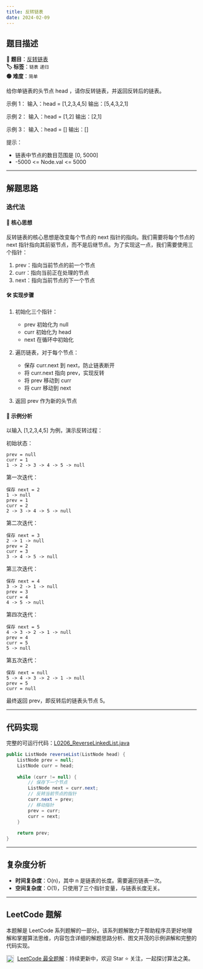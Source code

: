 ```yaml
---
title: 反转链表
date: 2024-02-09
---
```


## 题目描述

**🔗 题目**：[反转链表](https://leetcode.cn/problems/reverse-linked-list/)  
**🏷️ 标签**：`链表` `递归`  
**🟢 难度**：`简单`  

给你单链表的头节点 head ，请你反转链表，并返回反转后的链表。

示例 1：
输入：head = [1,2,3,4,5]
输出：[5,4,3,2,1]

示例 2：
输入：head = [1,2]
输出：[2,1]

示例 3：
输入：head = []
输出：[]

提示：
- 链表中节点的数目范围是 [0, 5000]
- -5000 <= Node.val <= 5000

---

## 解题思路

### 迭代法

#### 📝 核心思想

反转链表的核心思想是改变每个节点的 next 指针的指向。我们需要将每个节点的 next 指针指向其前驱节点，而不是后继节点。为了实现这一点，我们需要使用三个指针：
1. prev：指向当前节点的前一个节点
2. curr：指向当前正在处理的节点
3. next：指向当前节点的下一个节点

#### 🛠️ 实现步骤

1. 初始化三个指针：
   - prev 初始化为 null
   - curr 初始化为 head
   - next 在循环中初始化

2. 遍历链表，对于每个节点：
   - 保存 curr.next 到 next，防止链表断开
   - 将 curr.next 指向 prev，实现反转
   - 将 prev 移动到 curr
   - 将 curr 移动到 next

3. 返回 prev 作为新的头节点

#### 🧩 示例分析

以输入 [1,2,3,4,5] 为例，演示反转过程：

初始状态：
```
prev = null
curr = 1
1 -> 2 -> 3 -> 4 -> 5 -> null
```

第一次迭代：
```
保存 next = 2
1 -> null
prev = 1
curr = 2
2 -> 3 -> 4 -> 5 -> null
```

第二次迭代：
```
保存 next = 3
2 -> 1 -> null
prev = 2
curr = 3
3 -> 4 -> 5 -> null
```

第三次迭代：
```
保存 next = 4
3 -> 2 -> 1 -> null
prev = 3
curr = 4
4 -> 5 -> null
```

第四次迭代：
```
保存 next = 5
4 -> 3 -> 2 -> 1 -> null
prev = 4
curr = 5
5 -> null
```

第五次迭代：
```
保存 next = null
5 -> 4 -> 3 -> 2 -> 1 -> null
prev = 5
curr = null
```

最终返回 prev，即反转后的链表头节点 5。

---

## 代码实现

完整的可运行代码：[L0206_ReverseLinkedList.java](../src/main/java/L0206_ReverseLinkedList.java)

```java
public ListNode reverseList(ListNode head) {
    ListNode prev = null;
    ListNode curr = head;
    
    while (curr != null) {
        // 保存下一个节点
        ListNode next = curr.next;
        // 反转当前节点的指针
        curr.next = prev;
        // 移动指针
        prev = curr;
        curr = next;
    }
    
    return prev;
}
```

---

## 复杂度分析

- **时间复杂度**：O(n)，其中 n 是链表的长度。需要遍历链表一次。
- **空间复杂度**：O(1)，只使用了三个指针变量，与链表长度无关。

---

## LeetCode 题解

本题解是 LeetCode 系列题解的一部分。该系列题解致力于帮助程序员更好地理解和掌握算法思维，内容包含详细的解题思路分析、图文并茂的示例讲解和完整的代码实现。

<img src="https://github.githubassets.com/images/modules/logos_page/GitHub-Mark.png" alt="GitHub" width="20" style="vertical-align: middle; margin-right: 5px"> [LeetCode 最全题解](https://github.com/LjyYano/LeetCode)：持续更新中，欢迎 Star ⭐️ 关注，一起探讨算法之美。 